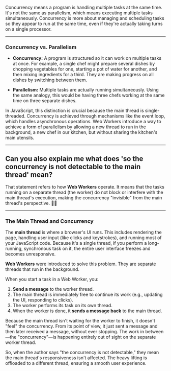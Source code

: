 Concurrency means a program is handling multiple tasks at the same time. It's not the same as parallelism, which means executing multiple tasks simultaneously. Concurrency is more about managing and scheduling tasks so they appear to run at the same time, even if they're actually taking turns on a single processor.

***

### Concurrency vs. Parallelism

* **Concurrency:** A program is structured so it can work on multiple tasks at once. For example, a single chef might prepare several dishes by chopping vegetables for one, starting a pot of water for another, and then mixing ingredients for a third. They are making progress on all dishes by switching between them.

* **Parallelism:** Multiple tasks are actually running simultaneously. Using the same analogy, this would be having three chefs working at the same time on three separate dishes.

In JavaScript, this distinction is crucial because the main thread is single-threaded. Concurrency is achieved through mechanisms like the event loop, which handles asynchronous operations. Web Workers introduce a way to achieve a form of parallelism by allowing a new thread to run in the background, a new chef in our kitchen, but without sharing the kitchen's main utensils. 

---
Can you also explain me what does 'so the concurrency is not detectable to the main thread' mean?
---

That statement refers to how **Web Workers** operate. It means that the tasks running on a separate thread (the worker) do not block or interfere with the main thread's execution, making the concurrency "invisible" from the main thread's perspective. 🧑‍🍳

***

### The Main Thread and Concurrency

The **main thread** is where a browser's UI runs. This includes rendering the page, handling user input (like clicks and keystrokes), and running most of your JavaScript code. Because it's a single thread, if you perform a long-running, synchronous task on it, the entire user interface freezes and becomes unresponsive.

**Web Workers** were introduced to solve this problem. They are separate threads that run in the background.

When you start a task in a Web Worker, you:

1.  **Send a message** to the worker thread.
2.  The main thread is immediately free to continue its work (e.g., updating the UI, responding to clicks).
3.  The worker performs its task on its own thread.
4.  When the worker is done, it **sends a message back** to the main thread.

Because the main thread isn't waiting for the worker to finish, it doesn't "feel" the concurrency. From its point of view, it just sent a message and then later received a message, without ever stopping. The work in between—the "concurrency"—is happening entirely out of sight on the separate worker thread.

So, when the author says "the concurrency is not detectable," they mean the main thread's responsiveness isn't affected. The heavy lifting is offloaded to a different thread, ensuring a smooth user experience.
